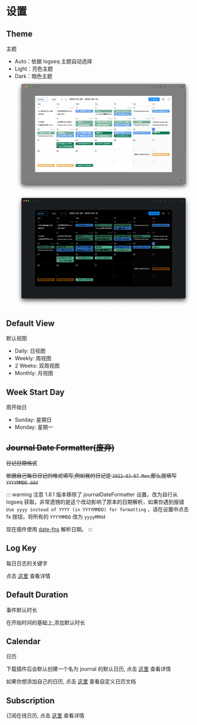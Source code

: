 # 设置

## Theme
主题
- Auto：依据 logseq 主题自动选择
- Light：亮色主题
- Dark：暗色主题
![light](../../../screenshots/light.png)
![dark](../../../screenshots/dark.png)

## Default View
默认视图
- Daily: 日视图
- Weekly: 周视图
- 2 Weeks: 双周视图
- Monthly: 月视图

## Week Start Day
周开始日
- Sunday: 星期日
- Monday: 星期一

## ~~Journal Date Formatter(废弃)~~
~~日记日期格式~~

~~依据自己每日日记的格式填写,例如我的日记是 `2022-03-07 Mon`,那么就填写 `YYYYMMDD ddd`~~

::: warning 注意
1.8.1 版本移除了 journalDateFormatter 设置，改为自行从 logseq 获取，非常遗憾的是这个改动影响了原本的日期解析，如果你遇到报错 `Use yyyy instead of YYYY (in YYYYMMDD) for formatting` ，请在设置中点击 fx 按钮，将所有的 `YYYYMMDD` 改为 `yyyyMMdd`

现在插件使用 [date-fns](https://date-fns.org/v2.28.0/docs/parse) 解析日期。
:::

## Log Key
每日日志的关键字

点击 [这里](/zh/event/dailylog) 查看详情

## Default Duration
事件默认时长

在开始时间的基础上,添加默认时长

## Calendar
日历

下载插件后会默认创建一个名为 journal 的默认日历, 点击 [这里](/zh/event/journal) 查看详情

如果你想添加自己的日历, 点击 [这里](/zh/calendar) 查看自定义日历文档


## Subscription
订阅在线日历, 点击 [这里](/zh/calendar/subscription) 查看详情